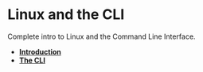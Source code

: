 # Linux and the CLI

Complete intro to Linux and the Command Line Interface.

- **[Introduction](./01-introduction/README.md)**
- **[The CLI](./02-the-cli/README.md)**
